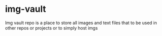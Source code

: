# img-vault

Img vault repo is a place to store all images and text files that to be used in other repos or projects or to simply host imgs
